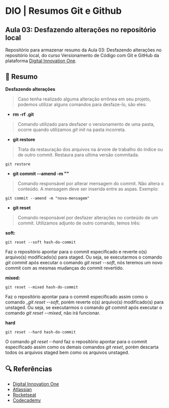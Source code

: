 
# DIO | Resumos Git e Github

## Aula 03: Desfazendo alterações no repositório local

Repositório para armazenar resumo da Aula 03: Desfazendo alterações no repositório local, do curso Versionamento de Código com Git e GitHub da plataforma [Digital Innovation One](https://web.dio.me/home).

## 📄 Resumo
**Desfazendo alterações**
>Caso tenha realizado alguma alteração errônea em seu projeto, podemos utilizar alguns comandos para desfaze-lo, são eles:

- **rm -rf .git**
>Comando utilizado para desfazer o versionamento de uma pasta, ocorre quando utilizamos _git init_ na pasta incorreta.

- **git restore** 
>Trata da restauração dos arquivos na árvore de trabalho do índice ou de outro commit. Restaura para ultima versão commitada.
```
git restore
```

- **git commit --amend -m ""**
>Comando responsável por alterar mensagem do commit. Não altera o conteúdo.  A mensagem deve ser inserida entre as aspas. Exemplo:
```
git commit --amend -m "nova-mensagem"
```

- **git reset**
>Comando responsável por desfazer alterações no conteúdo de um commit. Utilizamos adjunto de outro comando, temos três:

**soft:**
```
git reset --soft hash-do-commit
```
Faz o repositório apontar para o commit especificado e reverte o(s) arquivo(s) modificado(s) para staged. Ou seja, se executarmos o comando _git commit_ após executar o comando _git reset --soft_, nós teremos um novo commit com as mesmas mudanças do commit revertido.

**mixed:**
```
git reset --mixed hash-do-commit
```
Faz o repositório apontar para o commit especificado assim como o comando __git reset --soft_, porém reverte o(s) arquivo(s) modificado(s) para unstaged. Ou seja, se executarmos o comando _git commit_ após executar o comando _git reset --mixed_, não irá funcionar.

**hard**
```
git reset --hard hash-do-commit
```
O comando _git reset --hard_ faz o repositório apontar para o commit especificado assim como os demais comandos _git reset_, porém descarta todos os arquivos staged bem como os arquivos unstaged.


## 🔍 Referências 
- [Digital Innovation One](https://web.dio.me/home)
- [Atlassian](https://www.atlassian.com/br)
- [Rocketseat](https://blog.rocketseat.com.br/como-fazer-um-bom-readme/)
- [Codecademy](https://www.codecademy.com/resources/docs/markdown)